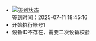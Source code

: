 - [![签到状态](https://github.com/p7wm/Cloud189-Actions/actions/workflows/main.yml/badge.svg?branch=main)](https://github.com/p7wm/Cloud189-Actions/actions/workflows/main.yml) <br> 签到时间：2025-07-11 18:45:16
- 开始执行帐号1
- 设备ID不存在，需要二次设备校验
